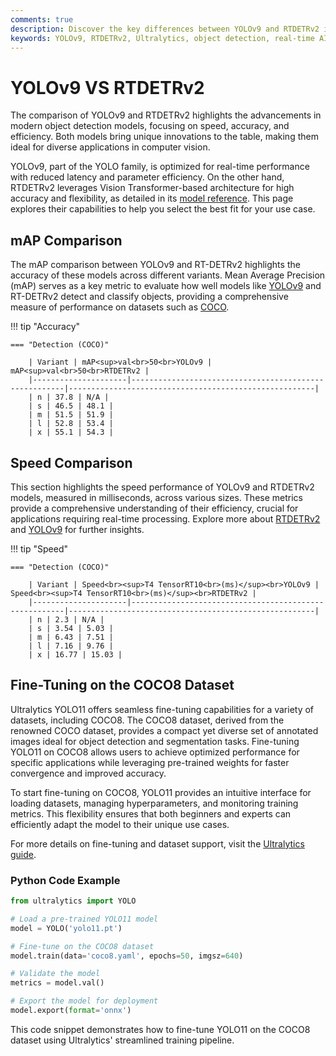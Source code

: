 ```yaml
---
comments: true
description: Discover the key differences between YOLOv9 and RTDETRv2 in this comprehensive comparison. Explore their performance, efficiency, and real-world applications for object detection and real-time AI, and learn which model best suits your computer vision needs, from edge AI to cloud deployment. 
keywords: YOLOv9, RTDETRv2, Ultralytics, object detection, real-time AI, edge AI, computer vision, model comparison, AI performance
---
```


# YOLOv9 VS RTDETRv2

The comparison of YOLOv9 and RTDETRv2 highlights the advancements in modern object detection models, focusing on speed, accuracy, and efficiency. Both models bring unique innovations to the table, making them ideal for diverse applications in computer vision.  

YOLOv9, part of the YOLO family, is optimized for real-time performance with reduced latency and parameter efficiency. On the other hand, RTDETRv2 leverages Vision Transformer-based architecture for high accuracy and flexibility, as detailed in its [model reference](https://docs.ultralytics.com/reference/models/rtdetr/model/). This page explores their capabilities to help you select the best fit for your use case.


## mAP Comparison

The mAP comparison between YOLOv9 and RT-DETRv2 highlights the accuracy of these models across different variants. Mean Average Precision (mAP) serves as a key metric to evaluate how well models like [YOLOv9](https://docs.ultralytics.com/models/yolov9/) and RT-DETRv2 detect and classify objects, providing a comprehensive measure of performance on datasets such as [COCO](https://docs.ultralytics.com/datasets/detect/coco/).


!!! tip "Accuracy"

	=== "Detection (COCO)"

		| Variant | mAP<sup>val<br>50<br>YOLOv9 | mAP<sup>val<br>50<br>RTDETRv2 |
		|---------------------|-------------------------------------------------------|-------------------------------------------------------|
		| n | 37.8 | N/A |
		| s | 46.5 | 48.1 |
		| m | 51.5 | 51.9 |
		| l | 52.8 | 53.4 |
		| x | 55.1 | 54.3 |
		

## Speed Comparison

This section highlights the speed performance of YOLOv9 and RTDETRv2 models, measured in milliseconds, across various sizes. These metrics provide a comprehensive understanding of their efficiency, crucial for applications requiring real-time processing. Explore more about [RTDETRv2](https://docs.ultralytics.com/models/yolov7/) and [YOLOv9](https://docs.ultralytics.com/models/yolov10/) for further insights.


!!! tip "Speed"

	=== "Detection (COCO)"

		| Variant | Speed<br><sup>T4 TensorRT10<br>(ms)</sup><br>YOLOv9 | Speed<br><sup>T4 TensorRT10<br>(ms)</sup><br>RTDETRv2 |
		|---------------------|-------------------------------------------------------|-------------------------------------------------------|
		| n | 2.3 | N/A |
		| s | 3.54 | 5.03 |
		| m | 6.43 | 7.51 |
		| l | 7.16 | 9.76 |
		| x | 16.77 | 15.03 |

## Fine-Tuning on the COCO8 Dataset  

Ultralytics YOLO11 offers seamless fine-tuning capabilities for a variety of datasets, including COCO8. The COCO8 dataset, derived from the renowned COCO dataset, provides a compact yet diverse set of annotated images ideal for object detection and segmentation tasks. Fine-tuning YOLO11 on COCO8 allows users to achieve optimized performance for specific applications while leveraging pre-trained weights for faster convergence and improved accuracy.  

To start fine-tuning on COCO8, YOLO11 provides an intuitive interface for loading datasets, managing hyperparameters, and monitoring training metrics. This flexibility ensures that both beginners and experts can efficiently adapt the model to their unique use cases.  

For more details on fine-tuning and dataset support, visit the [Ultralytics guide](https://docs.ultralytics.com/modes/train/).  

### Python Code Example  

```python  
from ultralytics import YOLO  

# Load a pre-trained YOLO11 model  
model = YOLO('yolo11.pt')  

# Fine-tune on the COCO8 dataset  
model.train(data='coco8.yaml', epochs=50, imgsz=640)  

# Validate the model  
metrics = model.val()  

# Export the model for deployment  
model.export(format='onnx')  
```  

This code snippet demonstrates how to fine-tune YOLO11 on the COCO8 dataset using Ultralytics' streamlined training pipeline.
